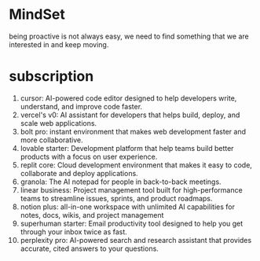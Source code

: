 # MindSet
being proactive is not always easy, we need to find something that we are interested in and keep moving.


# subscription
1. cursor: AI-powered code editor designed to help developers write, understand, and improve code faster.
2. vercel's v0: AI assistant for developers that helps build, deploy, and scale web applications.
3. bolt pro: instant environment that makes web development faster and more collaborative.
4. lovable starter: Development platform that help teams build better products with a focus on user experience.
5. replit core: Cloud development environment that makes it easy to code, collaborate and deploy applications.
6. granola: The AI notepad for people in back-to-back meetings.
7. linear business: Project management tool built for high-performance teams to streamline issues, sprints, and product roadmaps.
8. notion plus: all-in-one workspace with unlimited AI capabilities for notes, docs, wikis, and project management
9. superhuman starter: Email productivity tool designed to help you get through your inbox twice as fast.
10. perplexity pro: AI-powered search and research assistant that provides accurate, cited answers to your questions.




